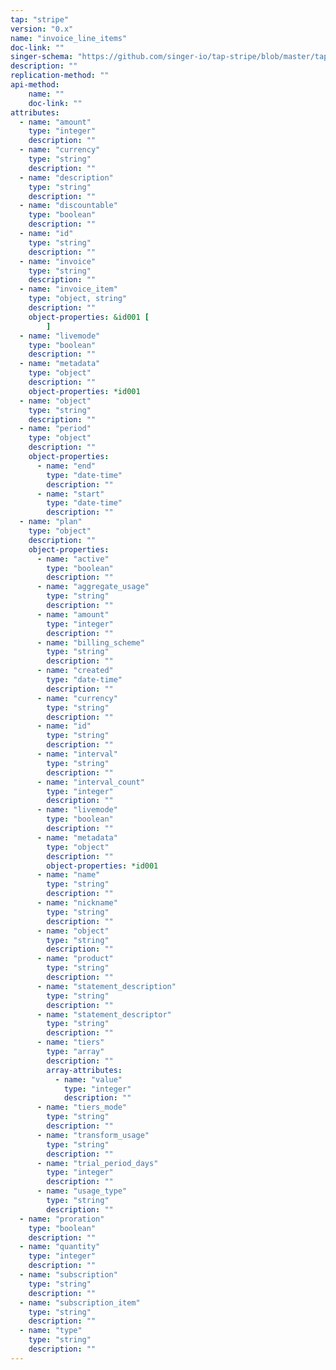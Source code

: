 ```yaml
---
tap: "stripe"
version: "0.x"
name: "invoice_line_items"
doc-link: ""
singer-schema: "https://github.com/singer-io/tap-stripe/blob/master/tap_stripe/schemas/invoice_line_items.json"
description: ""
replication-method: ""
api-method:
    name: ""
    doc-link: ""
attributes:
  - name: "amount"
    type: "integer"
    description: ""
  - name: "currency"
    type: "string"
    description: ""
  - name: "description"
    type: "string"
    description: ""
  - name: "discountable"
    type: "boolean"
    description: ""
  - name: "id"
    type: "string"
    description: ""
  - name: "invoice"
    type: "string"
    description: ""
  - name: "invoice_item"
    type: "object, string"
    description: ""
    object-properties: &id001 [
        ]
  - name: "livemode"
    type: "boolean"
    description: ""
  - name: "metadata"
    type: "object"
    description: ""
    object-properties: *id001
  - name: "object"
    type: "string"
    description: ""
  - name: "period"
    type: "object"
    description: ""
    object-properties:
      - name: "end"
        type: "date-time"
        description: ""
      - name: "start"
        type: "date-time"
        description: ""
  - name: "plan"
    type: "object"
    description: ""
    object-properties:
      - name: "active"
        type: "boolean"
        description: ""
      - name: "aggregate_usage"
        type: "string"
        description: ""
      - name: "amount"
        type: "integer"
        description: ""
      - name: "billing_scheme"
        type: "string"
        description: ""
      - name: "created"
        type: "date-time"
        description: ""
      - name: "currency"
        type: "string"
        description: ""
      - name: "id"
        type: "string"
        description: ""
      - name: "interval"
        type: "string"
        description: ""
      - name: "interval_count"
        type: "integer"
        description: ""
      - name: "livemode"
        type: "boolean"
        description: ""
      - name: "metadata"
        type: "object"
        description: ""
        object-properties: *id001
      - name: "name"
        type: "string"
        description: ""
      - name: "nickname"
        type: "string"
        description: ""
      - name: "object"
        type: "string"
        description: ""
      - name: "product"
        type: "string"
        description: ""
      - name: "statement_description"
        type: "string"
        description: ""
      - name: "statement_descriptor"
        type: "string"
        description: ""
      - name: "tiers"
        type: "array"
        description: ""
        array-attributes:
          - name: "value"
            type: "integer"
            description: ""
      - name: "tiers_mode"
        type: "string"
        description: ""
      - name: "transform_usage"
        type: "string"
        description: ""
      - name: "trial_period_days"
        type: "integer"
        description: ""
      - name: "usage_type"
        type: "string"
        description: ""
  - name: "proration"
    type: "boolean"
    description: ""
  - name: "quantity"
    type: "integer"
    description: ""
  - name: "subscription"
    type: "string"
    description: ""
  - name: "subscription_item"
    type: "string"
    description: ""
  - name: "type"
    type: "string"
    description: ""
---
```

